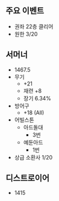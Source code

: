 주요 이벤트
---
* 권좌 22층 클리어
* 원한 3/20

서머너
---
* 1467.5
* 무기
  * +21
  * 재련 +8
  * 장기 6.34%
* 방어구
  * +18 (All)
* 어빌스톤
  * 아드돌대
    * 3번
  * 예둔아드
    * 1번
* 상급 소환사 1/20

디스트로이어
---
* 1415
